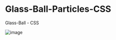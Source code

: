 ﻿# Glass-Ball-Particles-CSS
Glass-Ball - CSS

![image](https://user-images.githubusercontent.com/31259850/213234610-e1c8d66c-caf1-4918-940b-dd951c23983f.png)

